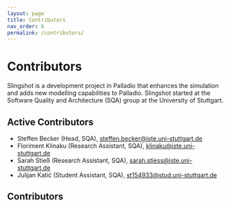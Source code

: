 ```yaml
---
layout: page
title: Contributors
nav_order: 6
permalink: /contributors/
---
```


# Contributors

Slingshot is a development project in Palladio that enhances the simulation and adds new modelling capabilities to Palladio.
Slingshot started at the Software Quality and Architecture (SQA) group at the University of Stuttgart.  

## Active Contributors

* Steffen Becker (Head, SQA), steffen.becker@iste.uni-stuttgart.de
* Floriment Klinaku (Research Assistant, SQA), klinaku@iste.uni-stuttgart.de
* Sarah Stieß  (Research Assistant, SQA), sarah.stiess@iste.uni-stuttgart.de
* Julijan Katić (Student Assistant, SQA), st154933@stud.uni-stuttgart.de

## Contributors

